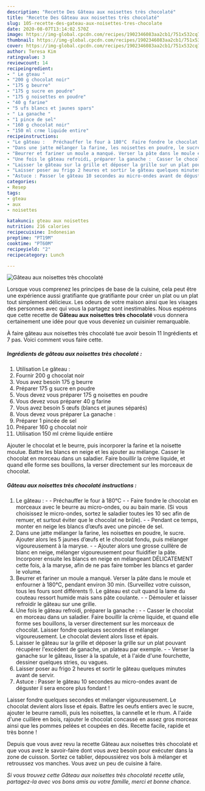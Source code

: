 ```yaml
---
description: "Recette Des Gâteau aux noisettes très chocolaté"
title: "Recette Des Gâteau aux noisettes très chocolaté"
slug: 105-recette-des-gateau-aux-noisettes-tres-chocolate
date: 2020-08-07T13:14:02.570Z
image: https://img-global.cpcdn.com/recipes/1902346083aa2cb1/751x532cq70/gateau-aux-noisettes-tres-chocolate-photo-principale-de-la-recette.jpg
thumbnail: https://img-global.cpcdn.com/recipes/1902346083aa2cb1/751x532cq70/gateau-aux-noisettes-tres-chocolate-photo-principale-de-la-recette.jpg
cover: https://img-global.cpcdn.com/recipes/1902346083aa2cb1/751x532cq70/gateau-aux-noisettes-tres-chocolate-photo-principale-de-la-recette.jpg
author: Teresa Kim
ratingvalue: 3
reviewcount: 14
recipeingredient:
- " Le gteau "
- "200 g chocolat noir"
- "175 g beurre"
- "175 g sucre en poudre"
- "175 g noisettes en poudre"
- "40 g farine"
- "5 ufs blancs et jaunes spars"
- " La ganache "
- "1 pince de sel"
- "160 g chocolat noir"
- "150 ml crme liquide entire"
recipeinstructions:
- "Le gâteau :   Préchauffer le four à 180°C  Faire fondre le chocolat en morceaux avec le beurre au micro-ondes, ou au bain marie. (Si vous choisissez le micro-ondes, sortez le saladier toutes les 10 sec afin de remuer, et surtout éviter que le chocolat ne brûle).  Pendant ce temps, monter en neige les blancs d’œufs avec une pincée de sel."
- "Dans une jatte mélanger la farine, les noisettes en poudre, le sucre. Ajouter alors les 5 jaunes d’œufs et le chocolat fondu, puis mélanger vigoureusement à la maryse.  Ajouter alors une grosse cuillère de blanc en neige, mélanger vigoureusement pour fluidifier la pâte. Incorporer ensuite les blancs en neige en mélangeant DÉLICATEMENT cette fois, à la maryse, afin de ne pas faire tomber les blancs et garder le volume."
- "Beurrer et fariner un moule a manqué. Verser la pâte dans le moule et enfourner à 180°C, pendant environ 30 min. (Surveillez votre cuisson, tous les fours sont différents !). Le gâteau est cuit quand la lame du couteau ressort humide mais sans pâte coulante.  Démouler et laisser refroidir le gâteau sur une grille."
- "Une fois le gâteau refroidi, préparer la ganache :  Casser le chocolat en morceau dans un saladier. Faire bouillir la crème liquide, et quand elle forme ses bouillons, la verser directement sur les morceaux de chocolat. Laisser fondre quelques secondes et mélanger vigoureusement. Le chocolat devient alors lisse et épais."
- "Laisser le gâteau sur la grille et déposer la grille sur un plat pouvant récupérer l&#39;excédent de ganache, un plateau par exemple.  Verser la ganache sur le gâteau, lisser à la spatule, et à l&#39;aide d&#39;une fourchette, dessiner quelques stries, ou vagues."
- "Laisser poser au frigo 2 heures et sortir le gâteau quelques minutes avant de servir."
- "Astuce : Passer le gâteau 10 secondes au micro-ondes avant de déguster il sera encore plus fondant !"
categories:
- Resep
tags:
- gteau
- aux
- noisettes

katakunci: gteau aux noisettes 
nutrition: 216 calories
recipecuisine: Indonesian
preptime: "PT19M"
cooktime: "PT60M"
recipeyield: "2"
recipecategory: Lunch

---
```



![Gâteau aux noisettes très chocolaté](https://img-global.cpcdn.com/recipes/1902346083aa2cb1/751x532cq70/gateau-aux-noisettes-tres-chocolate-photo-principale-de-la-recette.jpg)

Lorsque vous comprenez les principes de base de la cuisine, cela peut être une expérience aussi gratifiante que gratifiante pour créer un plat ou un plat tout simplement délicieux. Les odeurs de votre maison ainsi que les visages des personnes avec qui vous la partagez sont inestimables. Nous espérons que cette recette de <strong> Gâteau aux noisettes très chocolaté </strong> vous donnera certainement une idée pour que vous deveniez un cuisinier remarquable.

<!--inarticleads1-->

À faire gâteau aux noisettes très chocolaté tue avoir besoin 11 Ingrédients et 7 pas. Voici comment vous faire cette.

##### Ingrédients de gâteau aux noisettes très chocolaté :

1. Utilisation  Le gâteau :
1. Fournir 200 g chocolat noir
1. Vous avez besoin 175 g beurre
1. Préparer 175 g sucre en poudre
1. Vous devez vous préparer 175 g noisettes en poudre
1. Vous devez vous préparer 40 g farine
1. Vous avez besoin 5 œufs (blancs et jaunes séparés)
1. Vous devez vous préparer  La ganache :
1. Préparer 1 pincée de sel
1. Préparer 160 g chocolat noir
1. Utilisation 150 ml crème liquide entière


Ajouter le chocolat et le beurre, puis incorporer la farine et la noisette moulue. Battre les blancs en neige et les ajouter au mélange. Casser le chocolat en morceau dans un saladier. Faire bouillir la crème liquide, et quand elle forme ses bouillons, la verser directement sur les morceaux de chocolat. 

<!--inarticleads2-->

##### Gâteau aux noisettes très chocolaté instructions :

1. Le gâteau :  -  - Préchauffer le four à 180°C -  - Faire fondre le chocolat en morceaux avec le beurre au micro-ondes, ou au bain marie. (Si vous choisissez le micro-ondes, sortez le saladier toutes les 10 sec afin de remuer, et surtout éviter que le chocolat ne brûle). -  - Pendant ce temps, monter en neige les blancs d’œufs avec une pincée de sel.
1. Dans une jatte mélanger la farine, les noisettes en poudre, le sucre. Ajouter alors les 5 jaunes d’œufs et le chocolat fondu, puis mélanger vigoureusement à la maryse. -  - Ajouter alors une grosse cuillère de blanc en neige, mélanger vigoureusement pour fluidifier la pâte. Incorporer ensuite les blancs en neige en mélangeant DÉLICATEMENT cette fois, à la maryse, afin de ne pas faire tomber les blancs et garder le volume.
1. Beurrer et fariner un moule a manqué. Verser la pâte dans le moule et enfourner à 180°C, pendant environ 30 min. (Surveillez votre cuisson, tous les fours sont différents !). Le gâteau est cuit quand la lame du couteau ressort humide mais sans pâte coulante. -  - Démouler et laisser refroidir le gâteau sur une grille.
1. Une fois le gâteau refroidi, préparer la ganache : -  - Casser le chocolat en morceau dans un saladier. Faire bouillir la crème liquide, et quand elle forme ses bouillons, la verser directement sur les morceaux de chocolat. Laisser fondre quelques secondes et mélanger vigoureusement. Le chocolat devient alors lisse et épais.
1. Laisser le gâteau sur la grille et déposer la grille sur un plat pouvant récupérer l&#39;excédent de ganache, un plateau par exemple. -  - Verser la ganache sur le gâteau, lisser à la spatule, et à l&#39;aide d&#39;une fourchette, dessiner quelques stries, ou vagues.
1. Laisser poser au frigo 2 heures et sortir le gâteau quelques minutes avant de servir.
1. Astuce : Passer le gâteau 10 secondes au micro-ondes avant de déguster il sera encore plus fondant !


Laisser fondre quelques secondes et mélanger vigoureusement. Le chocolat devient alors lisse et épais. Battre les oeufs entiers avec le sucre, ajouter le beurre ramolli, puis les noisettes, la cannelle et le rhum. A l&#39;aide d&#39;une cuillère en bois, rajouter le chocolat concassé en assez gros morceax ainsi que les pommes pelées et coupées en dés. Recette facile, rapide et très bonne ! 

<!--inarticleads1-->

<p>
Depuis que vous avez revu la recette Gâteau aux noisettes très chocolaté et que vous avez le savoir-faire dont vous avez besoin pour exécuter dans la zone de cuisson. Sortez ce tablier, dépoussiérez vos bols à mélanger et retroussez vos manches. Vous avez un peu de cuisine à faire.
</p>

<p>
<i>Si vous trouvez cette Gâteau aux noisettes très chocolaté recette utile, partagez-la avec vos bons amis ou votre famille, merci et bonne chance.</i>
</p>
